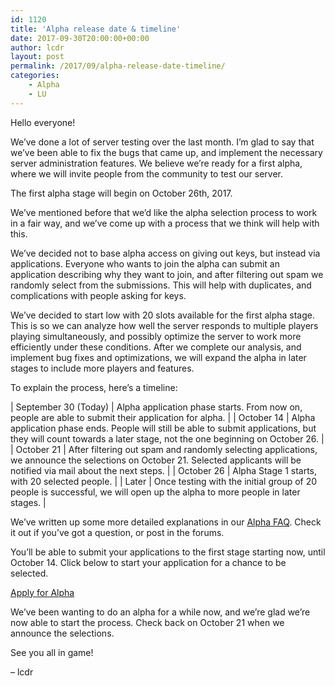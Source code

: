 ```yaml
---
id: 1120
title: 'Alpha release date & timeline'
date: 2017-09-30T20:00:00+00:00
author: lcdr
layout: post
permalink: /2017/09/alpha-release-date-timeline/
categories:
	- Alpha
	- LU
---
```

Hello everyone!

We’ve done a lot of server testing over the last month. I’m glad to say that we’ve been able to fix the bugs that came up, and implement the necessary server administration features. We believe we’re ready for a first alpha, where we will invite people from the community to test our server.

The first alpha stage will begin on October 26th, 2017.

We’ve mentioned before that we’d like the alpha selection process to work in a fair way, and we’ve come up with a process that we think will help with this.

We’ve decided not to base alpha access on giving out keys, but instead via applications. Everyone who wants to join the alpha can submit an application describing why they want to join, and after filtering out spam we randomly select from the submissions. This will help with duplicates, and complications with people asking for keys.

We’ve decided to start low with 20 slots available for the first alpha stage. This is so we can analyze how well the server responds to multiple players playing simultaneously, and possibly optimize the server to work more efficiently under these conditions. After we complete our analysis, and implement bug fixes and optimizations, we will expand the alpha in later stages to include more players and features.

To explain the process, here’s a timeline:

| September 30 (Today) | Alpha application phase starts. From now on, people are able to submit their application for alpha. |
| October 14           | Alpha application phase ends. People will still be able to submit applications, but they will count towards a later stage, not the one beginning on October 26. |
| October 21           | After filtering out spam and randomly selecting applications, we announce the selections on October 21. Selected applicants will be notified via mail about the next steps. |
| October 26           | Alpha Stage 1 starts, with 20 selected people. |
| Later                | Once testing with the initial group of 20 people is successful, we will open up the alpha to more people in later stages. |

We’ve written up some more detailed explanations in our [Alpha FAQ](https://140.82.34.142/alpha-faq/). Check it out if you’ve got a question, or post in the forums.

You’ll be able to submit your applications to the first stage starting now, until October 14. Click below to start your application for a chance to be selected.

[Apply for Alpha](https://140.82.34.142/apply-for-alpha/)

We’ve been wanting to do an alpha for a while now, and we’re glad we’re now able to start the process. Check back on October 21 when we announce the selections.

See you all in game!

– lcdr